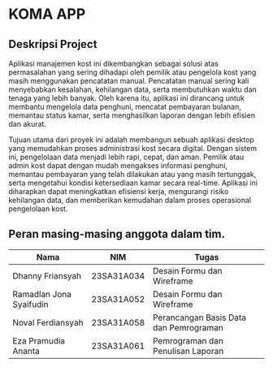 # KOMA APP

## Deskripsi Project
Aplikasi manajemen kost ini dikembangkan sebagai solusi atas permasalahan yang sering dihadapi oleh pemilik atau pengelola kost yang masih menggunakan pencatatan manual. Pencatatan manual sering kali menyebabkan kesalahan, kehilangan data, serta membutuhkan waktu dan tenaga yang lebih banyak. Oleh karena itu, aplikasi ini dirancang untuk membantu mengelola data penghuni, mencatat pembayaran bulanan, memantau status kamar, serta menghasilkan laporan dengan lebih efisien dan akurat.

Tujuan utama dari proyek ini adalah membangun sebuah aplikasi desktop yang memudahkan proses administrasi kost secara digital. Dengan sistem ini, pengelolaan data menjadi lebih rapi, cepat, dan aman. Pemilik atau admin kost dapat dengan mudah mengakses informasi penghuni, memantau pembayaran yang telah dilakukan atau yang masih tertunggak, serta mengetahui kondisi ketersediaan kamar secara real-time. Aplikasi ini diharapkan dapat meningkatkan efisiensi kerja, mengurangi risiko kehilangan data, dan memberikan kemudahan dalam proses operasional pengelolaan kost.

## Peran masing-masing anggota dalam tim.

| Nama                   | NIM           | Tugas                                  |
|------------------------|---------------|----------------------------------------|
| Dhanny Friansyah       | 23SA31A034    | Desain Formu dan Wireframe             |
| Ramadlan Jona Syaifudin| 23SA31A052    | Desain Formu dan Wireframe             |
| Noval Ferdiansyah      | 23SA31A058    | Perancangan Basis Data dan Pemrograman |
| Eza Pramudia Ananta    | 23SA31A061    | Pemrograman dan Penulisan Laporan      |


